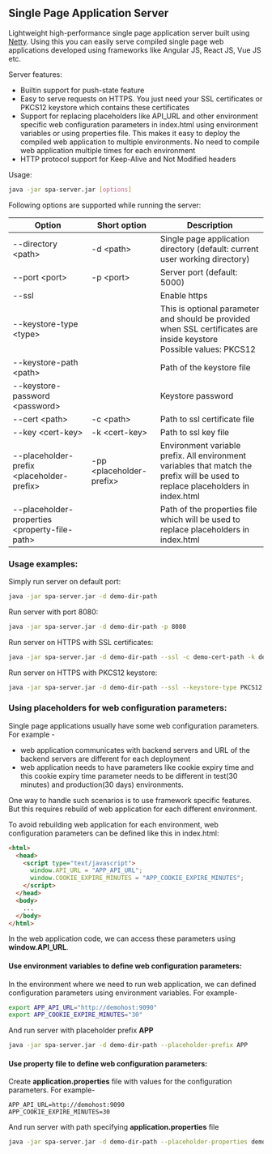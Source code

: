 ## Single Page Application Server

Lightweight high-performance single page application server built using [Netty](https://netty.io/). Using this you can easily serve compiled single page web applications developed using frameworks like Angular JS, React JS, Vue JS etc.

Server features:
- Builtin support for push-state feature
- Easy to serve requests on HTTPS. You just need your SSL certificates or PKCS12 keystore which contains these certificates
- Support for replacing placeholders like API_URL and other environment specific web configuration parameters in index.html using environment variables or using properties file. This makes it easy to deploy the compiled web application to multiple environments. No need to compile web application multiple times for each environment
- HTTP protocol support for Keep-Alive and Not Modified headers

Usage:
```sh
java -jar spa-server.jar [options]
```

Following options are supported while running the server:

| Option | Short option | Description  |
|---|---|---|
| --directory &lt;path&gt;  | -d &lt;path&gt; | Single page application directory (default: current user working directory)  |
| --port &lt;port&gt;  | -p &lt;port&gt; | Server port (default: 5000) |
| --ssl  |   | Enable https  |
| --keystore-type &lt;type&gt;  |   | This is optional parameter and should be provided when SSL certificates are inside keystore<br>Possible values: PKCS12 |
| --keystore-path &lt;path&gt; |   | Path of the keystore file  |
| --keystore-password &lt;password&gt;  |   | Keystore password   |
| --cert &lt;path&gt; | -c &lt;path&gt; | Path to ssl certificate file   |
| --key &lt;cert-key&gt; | -k &lt;cert-key&gt; | Path to ssl key file  |
| --placeholder-prefix &lt;placeholder-prefix&gt;  | -pp &lt;placeholder-prefix&gt;  | Environment variable prefix. All environment variables that match the prefix will be used to replace placeholders in index.html  |
| --placeholder-properties &lt;property-file-path&gt;  |   | Path of the properties file which will be used to replace placeholders in index.html  |

### Usage examples:
Simply run server on default port:
```sh
java -jar spa-server.jar -d demo-dir-path
```

Run server with port 8080:
```sh
java -jar spa-server.jar -d demo-dir-path -p 8080
```

Run server on HTTPS with SSL certificates:
```sh
java -jar spa-server.jar -d demo-dir-path --ssl -c demo-cert-path -k demo-key-path
```

Run server on HTTPS with PKCS12 keystore:
```sh
java -jar spa-server.jar -d demo-dir-path --ssl --keystore-type PKCS12 --keystore-path demo-keystore-path --keystore-password demo-keystore-password
```

### Using placeholders for web configuration parameters:

Single page applications usually have some web configuration parameters. For example -  
- web application communicates with backend servers and URL of the backend servers are different for each deployment
- web application needs to have parameters like cookie expiry time and this cookie expiry time parameter needs to be different in test(30 minutes) and production(30 days) environments. 

One way to handle such scenarios is to use framework specific features. But this requires rebuild of web application for each different environment.

To avoid rebuilding web application for each environment, web configuration parameters can be defined like this in index.html:
```html
<html>
  <head>
    <script type="text/javascript">
      window.API_URL = "APP_API_URL";
      window.COOKIE_EXPIRE_MINUTES = "APP_COOKIE_EXPIRE_MINUTES";
    </script>
  </head>
  <body>
    ...
  </body>
</html>
```

In the web application code, we can access these parameters using <b>window.API_URL</b>.

#### Use environment variables to define web configuration parameters:
In the environment where we need to run web application, we can defined configuration parameters using environment variables. For example-
```sh
export APP_API_URL="http://demohost:9090"
export APP_COOKIE_EXPIRE_MINUTES="30"
```

And run server with placeholder prefix <b>APP</b>
```sh
java -jar spa-server.jar -d demo-dir-path --placeholder-prefix APP
```

#### Use property file to define web configuration parameters:
Create <b>application.properties</b> file with values for the configuration parameters. For example-
```properties
APP_API_URL=http://demohost:9090
APP_COOKIE_EXPIRE_MINUTES=30
```

And run server with path specifying <b>application.properties</b> file
```sh
java -jar spa-server.jar -d demo-dir-path --placeholder-properties demo-properties-file-path/application.properties
```
